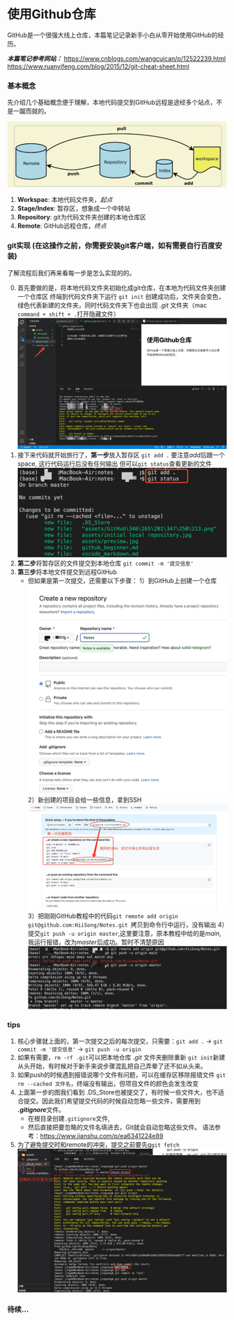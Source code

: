 # 使用Github仓库

GitHub是一个很强大线上仓库，本篇笔记记录新手小白从零开始使用GitHub的经历。

***本篇笔记参考网站：***
https://www.cnblogs.com/wangcuican/p/12522239.html
https://www.ruanyifeng.com/blog/2015/12/git-cheat-sheet.html

### 基本概念

先介绍几个基础概念便于理解，本地代码提交到GitHub远程是途经多个站点，不是一蹴而就的。

![](assets/GitHub流程.png)

1. **Workspac**: 本地代码文件夹，*起点*
2. **Stage/Index**: 暂存区，想象成一个中转站
3. **Repository**: git为代码文件夹创建的本地仓库区
4. **Remote**: GitHub远程仓库，*终点*

### git实现 (在这操作之前，你需要安装git客户端，如有需要自行百度安装)
了解流程后我们再来看每一步是怎么实现的的。

0. 首先要做的是，将本地代码文件夹初始化成git仓库，在本地为代码文件夹创建一个仓库区
   终端到代码文件夹下运行 `git init`
   创建成功后，文件夹会变色，绿色代表新建的文件夹，同时代码文件夹下也会出现 *.git* 文件夹（mac `command + shift + .`打开隐藏文件）
   ![](assets/initial%20local%20repository.jpg)
1. 接下来代码就开始旅行了，**第一步**放入暂存区
   `git add .` 要注意*add*后跟一个space, 这行代码运行后没有任何输出
   但可以`git status`查看更新的文件
   ![](assets/gitadd.jpg)
2. **第二步**将暂存区的文件提交到本地仓库
   `git commit -m '提交信息'`
3. **第三步**将本地文件提交到远程GitHub
   - 但如果是第一次提交，还需要以下步骤：
     1）到GitHub上创建一个仓库
     ![](assets/creatgithub.jpg)
     2）新创建的项目会给一些信息，拿到SSH
     ![](assets/tutorialGitHub.jpg)
    3）把刚刚GitHub教程中的代码`git remote add origin git@github.com:HiiSong/Notes.git `拷贝到命令行中运行，没有输出
    4）提交`git push -u origin master`,这里要注意，原本教程中给的是*main*,我运行报错，改为*master*后成功。暂时不清楚原因
    ![](assets/pushgithub.jpg)

### tips
1. 核心步骤就上面的，第一次提交之后的每次提交，只需要：`git add .` -> `git commit -m '提交信息'` -> `git push -u origin`
2. 如果有需要，`rm -rf .git`可以把本地仓库 *.git* 文件夹删除重新 `git init`新建从头开始，有时候对于新手来说步骤混乱把自己弄晕了还不如从头来。
3. 如果push的时候遇到报错说哪个文件有问题，可以在缓存区移除报错文件 `git rm --cached 文件名`，终端没有输出，但项目文件的颜色会发生改变
4. 上面第一步的图我们看到 .DS_Store也被提交了，有时候一些文件大，也不适合提交。因此我们希望提交代码的时候自动忽略一些文件，需要用到 ***.gitignore***文件。
   - 在根目录创建`.gitignore`文件,
   - 然后直接把要忽略的文件名填进去，Git就会自动忽略这些文件。
  语法参考：https://www.jianshu.com/p/ea6341224e89
5. 为了避免提交时和remote的冲突，提交之前要先g`git fetch`
   ![](assets/ignore.jpg)

### 待续...